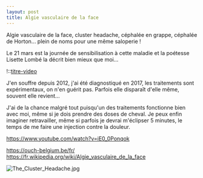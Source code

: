 ```yaml
---
layout: post
title: Algie vasculaire de la face
---
```


Algie vasculaire de la face, cluster headache, céphalée en grappe, céphalée de Horton... plein de noms pour une même saloperie !

Le 21 mars est la journée de sensibilisation à cette maladie et la poétesse Lisette Lombé la décrit bien mieux que moi...

!::[titre-video](https://www.youtube.com/watch?v=06tZBxn1cMM)


J'en souffre depuis 2012, j'ai été diagnostiqué en 2017, les traitements sont expérimentaux, on n'en guérit pas. Parfois elle disparaît d'elle même, souvent elle revient...

J'ai de la chance malgré tout puisqu'un des traitements fonctionne bien avec moi, même si je dois prendre des doses de cheval. Je peux enfin imaginer retravailler, même si parfois je devrai m'éclipser 5 minutes, le temps de me faire une injection contre la douleur.


https://www.youtube.com/watch?v=iE0_0Ponqok


https://ouch-belgium.be/fr/
https://fr.wikipedia.org/wiki/Algie_vasculaire_de_la_face



![The_Cluster_Headache.jpg](:/199e4ce3557d4608b4cddac98e071ef2)


